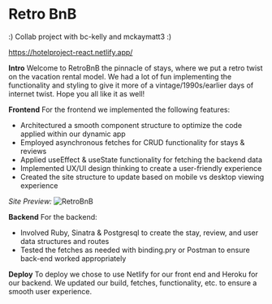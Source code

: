 # Retro BnB
:) Collab project with bc-kelly and mckaymatt3 :)

https://hotelproject-react.netlify.app/

**Intro**
Welcome to RetroBnB the pinnacle of stays, where we put a retro twist on the vacation rental model. We had a lot of fun implementing the functionality and styling to give it more of a vintage/1990s/earlier days of internet twist. Hope you all like it as well!  

**Frontend**
For the frontend we implemented the following features:
- Architectured a smooth component structure to optimize the code applied within our dynamic app
- Employed asynchronous fetches for CRUD functionality for stays & reviews    
- Applied useEffect & useState functionality for fetching the backend data       
- Implemented UX/UI design thinking to create a user-friendly experience 
- Created the site structure to update based on mobile vs desktop viewing experience

_Site Preview:_
![RetroBnB](https://user-images.githubusercontent.com/97127168/174716503-1e7e47c2-25de-4702-9781-4fa8aa863bb8.png)


**Backend**
For the backend:
- Involved Ruby, Sinatra & Postgresql to create the stay, review, and user data structures and routes  
- Tested the fetches as needed with binding.pry or Postman to ensure back-end worked appropriately 


**Deploy**
To deploy we chose to use Netlify for our front end and Heroku for our backend. We updated our build, fetches, functionality, etc. to ensure a smooth user experience.    

